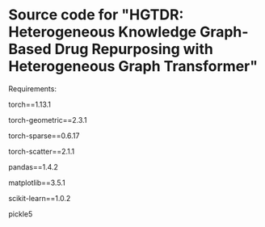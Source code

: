 # Source code for "HGTDR: Heterogeneous Knowledge Graph-Based Drug Repurposing with Heterogeneous Graph Transformer"
Requirements:

torch==1.13.1

torch-geometric==2.3.1

torch-sparse==0.6.17

torch-scatter==2.1.1

pandas==1.4.2

matplotlib==3.5.1

scikit-learn==1.0.2

pickle5
